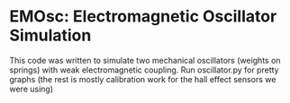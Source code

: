 # EMOsc: Electromagnetic Oscillator Simulation
This code was written to simulate two mechanical oscillators (weights on springs) with weak electromagnetic coupling. Run oscillator.py for pretty graphs (the rest is mostly calibration work for the hall effect sensors we were using)